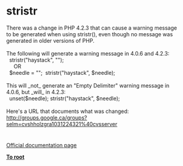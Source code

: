 # stristr




<div class="phpcode"><span class="html">
There was a change in PHP 4.2.3 that can cause a warning message<br>to be generated when using stristr(), even though no message was<br>generated in older versions of PHP.<br><br>The following will generate a warning message in 4.0.6 and 4.2.3:<br>&#xA0; stristr(&quot;haystack&quot;, &quot;&quot;);<br>&#xA0; &#xA0;&#xA0; OR<br>&#xA0; $needle = &quot;&quot;;&#xA0; stristr(&quot;haystack&quot;, $needle);<br><br>This will _not_ generate an &quot;Empty Delimiter&quot; warning message in<br>4.0.6, but _will_ in 4.2.3:<br>&#xA0; unset($needle); stristr(&quot;haystack&quot;, $needle);<br><br>Here&apos;s a URL that documents what was changed:<br><a href="http://groups.google.ca/groups?selm=cvshholzgra1031224321%40cvsserver" rel="nofollow" target="_blank">http://groups.google.ca/groups?selm=cvshholzgra1031224321%40cvsserver</a></span>
</div>
  

#

[Official documentation page](https://www.php.net/manual/en/function.stristr.php)

**[To root](/README.md)**